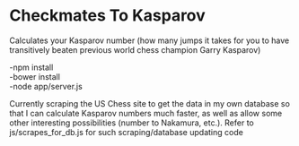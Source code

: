 Checkmates To Kasparov
==================
Calculates your Kasparov number (how many jumps it takes for you to have transitively beaten previous world chess champion Garry Kasparov)

-npm install  
-bower install  
-node app/server.js 

Currently scraping the US Chess site to get the data in my own database so that I can calculate Kasparov numbers much faster, as well as allow some other interesting possibilities (number to Nakamura, etc.). Refer to js/scrapes_for_db.js for such scraping/database updating code
